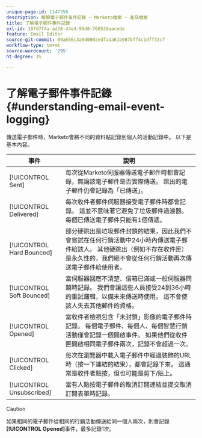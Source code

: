```yaml
---
unique-page-id: 1147356
description: 瞭解電子郵件事件記錄 — Marketo檔案 — 產品檔案
title: 了解電子郵件事件記錄
exl-id: 107d7f4a-ad38-44e4-95d8-760539aacede
feature: Email Editor
source-git-commit: 09a656c3a0d0002edfa1a61b987bff4c1dff33cf
workflow-type: tm+mt
source-wordcount: '295'
ht-degree: 3%

---
```


# 了解電子郵件事件記錄 {#understanding-email-event-logging}

傳送電子郵件時，Marketo會將不同的資料點記錄到個人的活動記錄中。 以下是基本內容。

| 事件 | 說明 |
|---|---|
| [!UICONTROL Sent] | 每次從Marketo伺服器傳送電子郵件時都會記錄，無論該電子郵件是否實際傳送。 跳出的電子郵件仍會記錄為「已傳送」。 |
| [!UICONTROL Delivered] | 每次收件者郵件伺服器接受電子郵件時都會記錄。 這並不意味著它避免了垃圾郵件過濾器。 每個已傳送電子郵件只能有1個傳遞。 |
| [!UICONTROL Hard Bounced] | 部分硬跳出是垃圾郵件封鎖的結果，因此我們不會嘗試在任何行銷活動中24小時內傳送電子郵件給該人。 其他硬跳出（例如不存在收件匣）是永久性的，我們絕不會從任何行銷活動再次傳送電子郵件給使用者。 |
| [!UICONTROL Soft Bounced] | 當伺服器回應不清楚、信箱已滿或一般伺服器問題時記錄。 我們會讓這些人員接受24到36小時的重試邏輯，以備未來傳送時使用。 這不會使該人失去其他郵件的資格。 |
| [!UICONTROL Opened] | 當收件者檢視包含「未封鎖」影像的電子郵件時記錄。 每個電子郵件、每個人、每個智慧行銷活動僅會記錄一個開啟事件。 如果他們從收件匣開啟相同電子郵件兩次，記錄不會超過一次。 |
| [!UICONTROL Clicked] | 每次在瀏覽器中載入電子郵件中經過裝飾的URL時（按一下連結的結果），都會記錄下來。 這通常是收件者點按，但也可能是剪下/貼上。 |
| [!UICONTROL Unsubscribed] | 當有人點按電子郵件的取消訂閱連結並提交取消訂閱表單時記錄。 |

>[!CAUTION]
>
>如果相同的電子郵件從相同的行銷活動傳送給同一個人兩次，則會記錄&#x200B;**[!UICONTROL Opened]**&#x200B;事件，最多記錄1次。
